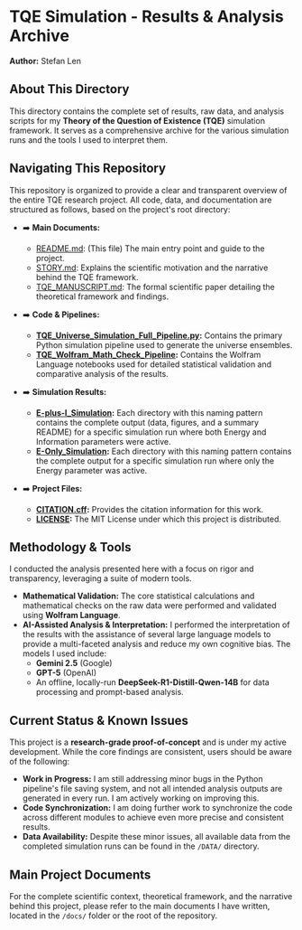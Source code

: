 # TQE Simulation - Results & Analysis Archive

**Author:** Stefan Len

## About This Directory

This directory contains the complete set of results, raw data, and analysis scripts for my **Theory of the Question of Existence (TQE)** simulation framework. It serves as a comprehensive archive for the various simulation runs and the tools I used to interpret them.

## Navigating This Repository

This repository is organized to provide a clear and transparent overview of the entire TQE research project. All code, data, and documentation are structured as follows, based on the project's root directory:

* ➡️ **Main Documents:**
    * [README.md](./README.md): (This file) The main entry point and guide to the project.
    * [STORY.md](./STORY.md): Explains the scientific motivation and the narrative behind the TQE framework.
    * [TQE_MANUSCRIPT.md](./TQE_MANUSCRIPT.md): The formal scientific paper detailing the theoretical framework and findings.

* ➡️ **Code & Pipelines:**
    * **[TQE_Universe_Simulation_Full_Pipeline.py](./TQE_Universe_Simulation_Full_Pipeline/TQE_Universe_Simulation_Full_Pipeline.py):** Contains the primary Python simulation pipeline used to generate the universe ensembles.
    * **[TQE_Wolfram_Math_Check_Pipeline](./TQE_Wolfram_Math_Check_Pipeline):** Contains the Wolfram Language notebooks used for detailed statistical validation and comparative analysis of the results.

* ➡️ **Simulation Results:**
    * **[E-plus-I_Simulation](./E-plus-I_Simulation):** Each directory with this naming pattern contains the complete output (data, figures, and a summary README) for a specific simulation run where both Energy and Information parameters were active.
    * **[E-Only_Simulation](./E-Only_Simulation):** Each directory with this naming pattern contains the complete output for a specific simulation run where only the Energy parameter was active.

* ➡️ **Project Files:**
    * **[CITATION.cff](./CITATION.cff):** Provides the citation information for this work.
    * **[LICENSE](./LICENSE):** The MIT License under which this project is distributed.

## Methodology & Tools

I conducted the analysis presented here with a focus on rigor and transparency, leveraging a suite of modern tools.

* **Mathematical Validation:** The core statistical calculations and mathematical checks on the raw data were performed and validated using **Wolfram Language**.
* **AI-Assisted Analysis & Interpretation:** I performed the interpretation of the results with the assistance of several large language models to provide a multi-faceted analysis and reduce my own cognitive bias. The models I used include:
    * **Gemini 2.5** (Google)
    * **GPT-5** (OpenAI)
    * An offline, locally-run **DeepSeek-R1-Distill-Qwen-14B** for data processing and prompt-based analysis.

## Current Status & Known Issues

This project is a **research-grade proof-of-concept** and is under my active development. While the core findings are consistent, users should be aware of the following:

* **Work in Progress:** I am still addressing minor bugs in the Python pipeline's file saving system, and not all intended analysis outputs are generated in every run. I am actively working on improving this.
* **Code Synchronization:** I am doing further work to synchronize the code across different modules to achieve even more precise and consistent results.
* **Data Availability:** Despite these minor issues, all available data from the completed simulation runs can be found in the `/DATA/` directory.

## Main Project Documents

For the complete scientific context, theoretical framework, and the narrative behind this project, please refer to the main documents I have written, located in the `/docs/` folder or the root of the repository.
